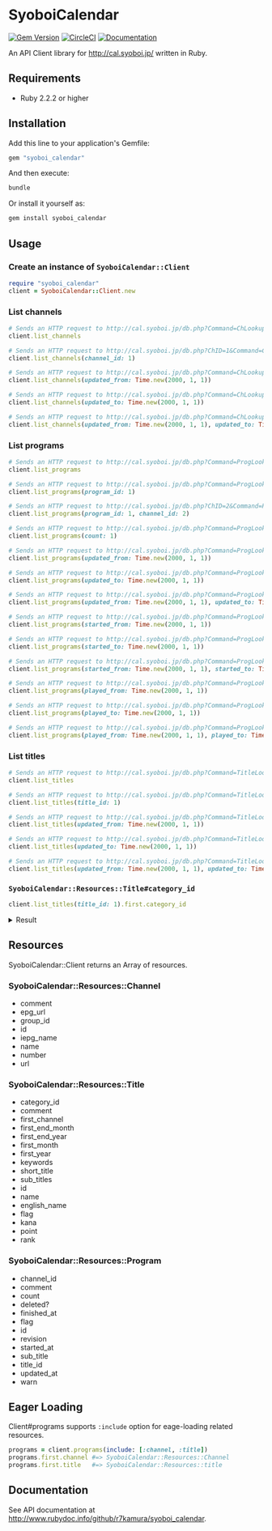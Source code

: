 # SyoboiCalendar

[![Gem Version](https://badge.fury.io/rb/syoboi_calendar.svg)](https://rubygems.org/gems/syoboi_calendar)
[![CircleCI](https://img.shields.io/circleci/project/r7kamura/syoboi_calendar.svg)](https://circleci.com/gh/r7kamura/syoboi_calendar)
[![Documentation](http://img.shields.io/badge/docs-rdoc.info-blue.svg)](http://www.rubydoc.info/github/r7kamura/syoboi_calendar)

An API Client library for http://cal.syoboi.jp/ written in Ruby.

## Requirements

- Ruby 2.2.2 or higher

## Installation

Add this line to your application's Gemfile:

```ruby
gem "syoboi_calendar"
```

And then execute:

```bash
bundle
```

Or install it yourself as:

```bash
gem install syoboi_calendar
```

## Usage

### Create an instance of `SyoboiCalendar::Client`

```ruby
require "syoboi_calendar"
client = SyoboiCalendar::Client.new
```

### List channels

```ruby
# Sends an HTTP request to http://cal.syoboi.jp/db.php?Command=ChLookup
client.list_channels

# Sends an HTTP request to http://cal.syoboi.jp/db.php?ChID=1&Command=ChLookup
client.list_channels(channel_id: 1)

# Sends an HTTP request to http://cal.syoboi.jp/db.php?Command=ChLookup&LastUpdate=20000101_000000-
client.list_channels(updated_from: Time.new(2000, 1, 1))

# Sends an HTTP request to http://cal.syoboi.jp/db.php?Command=ChLookup&LastUpdate=-20000101_000000
client.list_channels(updated_to: Time.new(2000, 1, 1))

# Sends an HTTP request to http://cal.syoboi.jp/db.php?Command=ChLookup&LastUpdate=20000101_000000-20000201_000000
client.list_channels(updated_from: Time.new(2000, 1, 1), updated_to: Time.new(2000, 2, 1))
```

### List programs

```ruby
# Sends an HTTP request to http://cal.syoboi.jp/db.php?Command=ProgLookup&JOIN=SubTitles
client.list_programs

# Sends an HTTP request to http://cal.syoboi.jp/db.php?Command=ProgLookup&JOIN=SubTitles&PID=1
client.list_programs(program_id: 1)

# Sends an HTTP request to http://cal.syoboi.jp/db.php?ChID=2&Command=ProgLookup&JOIN=SubTitles&PID=1
client.list_programs(program_id: 1, channel_id: 2)

# Sends an HTTP request to http://cal.syoboi.jp/db.php?Command=ProgLookup&Count=1&JOIN=SubTitles
client.list_programs(count: 1)

# Sends an HTTP request to http://cal.syoboi.jp/db.php?Command=ProgLookup&JOIN=SubTitles&LastUpdate=20000101_000000-
client.list_programs(updated_from: Time.new(2000, 1, 1))

# Sends an HTTP request to http://cal.syoboi.jp/db.php?Command=ProgLookup&JOIN=SubTitles&LastUpdate=-20000101_000000
client.list_programs(updated_to: Time.new(2000, 1, 1))

# Sends an HTTP request to http://cal.syoboi.jp/db.php?Command=ProgLookup&JOIN=SubTitles&LastUpdate=20000101_000000-20000201_000000
client.list_programs(updated_from: Time.new(2000, 1, 1), updated_to: Time.new(2000, 2, 1))

# Sends an HTTP request to http://cal.syoboi.jp/db.php?Command=ProgLookup&JOIN=SubTitles&StTime=20000101_000000-
client.list_programs(started_from: Time.new(2000, 1, 1))

# Sends an HTTP request to http://cal.syoboi.jp/db.php?Command=ProgLookup&JOIN=SubTitles&StTime=-20000101_000000
client.list_programs(started_to: Time.new(2000, 1, 1))

# Sends an HTTP request to http://cal.syoboi.jp/db.php?Command=ProgLookup&JOIN=SubTitles&StTime=20000101_000000-20000201_000000
client.list_programs(started_from: Time.new(2000, 1, 1), started_to: Time.new(2000, 2, 1))

# Sends an HTTP request to http://cal.syoboi.jp/db.php?Command=ProgLookup&JOIN=SubTitles&Range=20000101_000000-
client.list_programs(played_from: Time.new(2000, 1, 1))

# Sends an HTTP request to http://cal.syoboi.jp/db.php?Command=ProgLookup&JOIN=SubTitles&Range=-20000101_000000
client.list_programs(played_to: Time.new(2000, 1, 1))

# Sends an HTTP request to http://cal.syoboi.jp/db.php?Command=ProgLookup&JOIN=SubTitles&Range=20000101_000000-20000201_000000
client.list_programs(played_from: Time.new(2000, 1, 1), played_to: Time.new(2000, 2, 1))
```

### List titles

```ruby
# Sends an HTTP request to http://cal.syoboi.jp/db.php?Command=TitleLookup
client.list_titles

# Sends an HTTP request to http://cal.syoboi.jp/db.php?Command=TitleLookup&TID=1
client.list_titles(title_id: 1)

# Sends an HTTP request to http://cal.syoboi.jp/db.php?Command=TitleLookup&LastUpdate=20000101_000000-
client.list_titles(updated_from: Time.new(2000, 1, 1))

# Sends an HTTP request to http://cal.syoboi.jp/db.php?Command=TitleLookup&LastUpdate=-20000101_000000
client.list_titles(updated_to: Time.new(2000, 1, 1))

# Sends an HTTP request to http://cal.syoboi.jp/db.php?Command=TitleLookup&LastUpdate=20000101_000000-20000201_000000
client.list_titles(updated_from: Time.new(2000, 1, 1), updated_to: Time.new(2000, 2, 1))
```

### `SyoboiCalendar::Resources::Title#category_id`

```ruby
client.list_titles(title_id: 1).first.category_id
```

<details>
<summary>Result</summary>

```
10
```

</details>

## Resources

SyoboiCalendar::Client returns an Array of resources.

### SyoboiCalendar::Resources::Channel

- comment
- epg_url
- group_id
- id
- iepg_name
- name
- number
- url


### SyoboiCalendar::Resources::Title

- category_id
- comment
- first_channel
- first_end_month
- first_end_year
- first_month
- first_year
- keywords
- short_title
- sub_titles
- id
- name
- english_name
- flag
- kana
- point
- rank

### SyoboiCalendar::Resources::Program

- channel_id
- comment
- count
- deleted?
- finished_at
- flag
- id
- revision
- started_at
- sub_title
- title_id
- updated_at
- warn

## Eager Loading

Client#programs supports `:include` option for eage-loading related resources.

```ruby
programs = client.programs(include: [:channel, :title])
programs.first.channel #=> SyoboiCalendar::Resources::Channel
programs.first.title   #=> SyoboiCalendar::Resources::title
```

## Documentation

See API documentation at http://www.rubydoc.info/github/r7kamura/syoboi_calendar.
